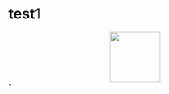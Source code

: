 # test1
<div id="header" align="center">
  
  <img src="https://images.ctfassets.net/rc3dlxapnu6k/5FZzSf4dAj0kAJ3UGxtJIP/26b4bab2b76f76a973c42fe2626d28d3/Marokko__Legzira-Strand.jpg?w=3700&h=2081&fl=progressive&q=50&fm=jpg" width="100"/>
</div>" 
</div>
